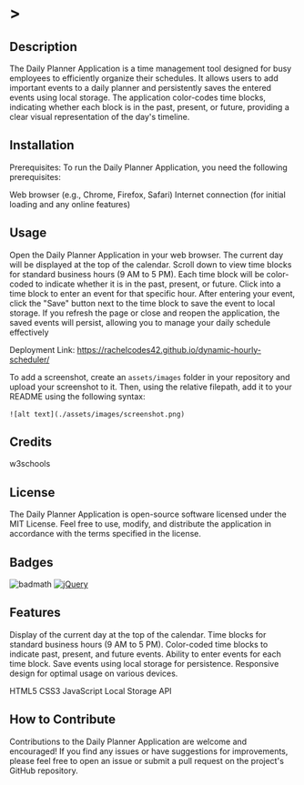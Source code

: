 # <Work Day Scheduler Starter Code>>

## Description

The Daily Planner Application is a time management tool designed for busy employees to efficiently organize their schedules. It allows users to add important events to a daily planner and persistently saves the entered events using local storage. The application color-codes time blocks, indicating whether each block is in the past, present, or future, providing a clear visual representation of the day's timeline.

## Installation

Prerequisites:
To run the Daily Planner Application, you need the following prerequisites:

Web browser (e.g., Chrome, Firefox, Safari)
Internet connection (for initial loading and any online features)

## Usage

Open the Daily Planner Application in your web browser.
The current day will be displayed at the top of the calendar.
Scroll down to view time blocks for standard business hours (9 AM to 5 PM).
Each time block will be color-coded to indicate whether it is in the past, present, or future.
Click into a time block to enter an event for that specific hour.
After entering your event, click the "Save" button next to the time block to save the event to local storage.
If you refresh the page or close and reopen the application, the saved events will persist, allowing you to manage your daily schedule effectively

Deployment Link: https://rachelcodes42.github.io/dynamic-hourly-scheduler/

To add a screenshot, create an `assets/images` folder in your repository and upload your screenshot to it. Then, using the relative filepath, add it to your README using the following syntax:

    ![alt text](./assets/images/screenshot.png)
    
  

## Credits

w3schools

## License

The Daily Planner Application is open-source software licensed under the MIT License. Feel free to use, modify, and distribute the application in accordance with the terms specified in the license.

## Badges

![badmath](https://img.shields.io/github/languages/top/lernantino/badmath)
[![jQuery](https://img.shields.io/badge/jQuery-3.6.0-blue.svg)](https://jquery.com/)

## Features

Display of the current day at the top of the calendar.
Time blocks for standard business hours (9 AM to 5 PM).
Color-coded time blocks to indicate past, present, and future events.
Ability to enter events for each time block.
Save events using local storage for persistence.
Responsive design for optimal usage on various devices.

HTML5
CSS3
JavaScript
Local Storage API

## How to Contribute

Contributions to the Daily Planner Application are welcome and encouraged! If you find any issues or have suggestions for improvements, please feel free to open an issue or submit a pull request on the project's GitHub repository.

